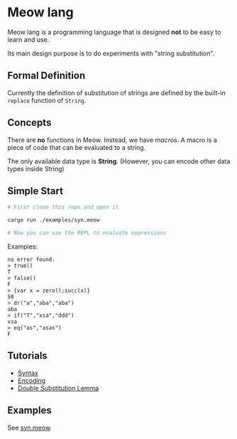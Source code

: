 # Meow lang

Meow lang is a programming language that is designed **not** to be easy to learn and use.

Its main design purpose is to do experiments with "string substitution".

## Formal Definition

Currently the definition of substitution of strings are defined by the built-in `replace` function of `String`.

## Concepts

There are **no** functions in Meow. Instead, we have *macros*. A macro is a piece of code that can be evaluated to a string.

The only available data type is **String**. (However, you can encode other data types inside String)

## Simple Start

```bash
# First clone this repo and open it

cargo run ./examples/syn.meow

# Now you can use the REPL to evaluate expressions
```

Examples:

```
no error found.
> true()
T
> false()
F
> {var x = zero();succ(x)}
S0
> dr("a","aba","aba")
aba
> if("T","xsa","ddd")
xsa
> eq("as","asas")
F
```

## Tutorials

- [Syntax](./docs/Syntax.md)
- [Encoding](./docs/Encoding.md)
- [Double Substitution Lemma](./docs/DSL.md)

## Examples

See [syn.meow](./examples/syn.meow).
